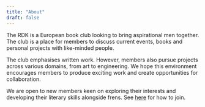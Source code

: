 ```yaml
---
title: "About"
draft: false
---
```


The RDK is a European book club looking to bring aspirational men together. The club is a place for members to discuss current events, books and personal projects with like-minded people.

The club emphasises written work. However, members also pursue projects across various domains, from art to engineering. We hope this environment encourages members to produce exciting work and create opportunities for collaboration.

We are open to new members keen on exploring their interests and developing their literary skills alongside frens. See [here](/book) for how to join.
